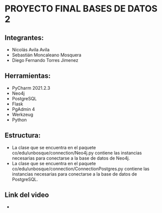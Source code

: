 # PROYECTO FINAL BASES DE DATOS 2

## Integrantes:
- Nicolás Avila Avila
- Sebastián Moncaleano Mosquera
- Diego Fernando Torres Jimenez

## Herramientas:
- PyCharm 2021.2.3
- Neo4j
- PostgreSQL
- Flask
- PgAdmin 4
- Werkzeug
- Python 

## Estructura:
- La clase que se encuentra en el paquete co/edu/unbosque/connection/Neo4j.py contiene las instancias necesarias para conectarse a la base de datos de Neo4j. 
- La clase que se encuentra en el paquete co/edu/unbosque/connection/ConnectionPostgres.py contiene las instancias necesarias para conectarse a la base de datos de PostgreSQL.
## Link del video
- 

